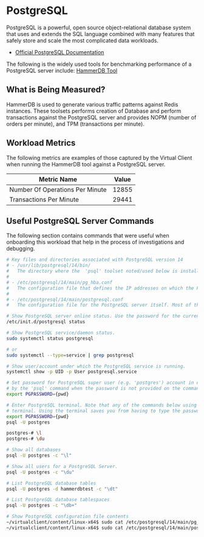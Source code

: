 # PostgreSQL
PostgreSQL is a powerful, open source object-relational database system that uses and extends the SQL language combined with many features that safely store and scale the most complicated data workloads.

* [Official PostgreSQL Documentation](https://www.postgresql.org/about/)

The following is the widely used tools for benchmarking performance of a PostgreSQL server include:
 [HammerDB Tool](https://www.hammerdb.com/docs/index.html)

## What is Being Measured?
HammerDB is used to generate various traffic patterns against Redis instances. These toolsets performs creation of Database and perform transactions against
the PostgreSQL server and provides NOPM (number of orders per minute), and TPM (transactions per minute).

## Workload Metrics
The following metrics are examples of those captured by the Virtual Client when running the HammerDB tool against a
PostgreSQL server.

| Metric Name  | Value  |
|--------------|----------------|
| Number Of Operations Per Minute|	12855 |
| Transactions Per Minute	| 29441|

## Useful PostgreSQL Server Commands
The following section contains commands that were useful when onboarding this workload that help in the process of investigations and debugging.

``` bash
# Key files and directories associated with PostgreSQL version 14
# - /usr/lib/postgresql/14/bin/
#   The directory where the  'psql' toolset noted/used below is installed.
#
# - /etc/postgresql/14/main/pg_hba.conf
#   The configuration file that defines the IP addresses on which the PostgreSQL server listens.
#
# - /etc/postgresql/14/main/postgresql.conf
#   The configuration file for the PostgreSQL server itself. Most of the server-wide settings are defined in this file.

# Show PostgreSQL server online status. Use the password for the current logged in user.
/etc/init.d/postgresql status

# Show PostgreSQL service/daemon status.
sudo systemctl status postgresql

# or
sudo systemctl --type=service | grep postgresql

# Show user/account under which the PostgreSQL service is running.
systemctl show -p UID -p User postgresql.service

# Set password for PostgreSQL super user (e.g. 'postgres') account in environment variable. This environment variable is used 
# by the 'psql' command when the password is not provided on the command line.
export PGPASSWORD={pwd}

# Enter PostgreSQL terminal. Note that any of the commands below using 'psql' directly can be executed from the
# terminal. Using the terminal saves you from having to type the password multiple times.
export PGPASSWORD={pwd}
psql -U postgres

postgres-# \l
postgres-# \du

# Show all databases
psql -U postgres -c "\l"

# Show all users for a PostgreSQL Server.
psql -U postgres -c "\du"

# List PostgreSQL database tables
psql -U postgres -d hammerdbtest -c "\dt"

# List PostgreSQL database tablespaces
psql -U postgres -c "\db+"

# Show PostgreSQL configuration file contents
~/virtualclient/content/linux-x64$ sudo cat /etc/postgresql/14/main/pg_hba.conf
~/virtualclient/content/linux-x64$ sudo cat /etc/postgresql/14/main/postgresql.conf

```
 